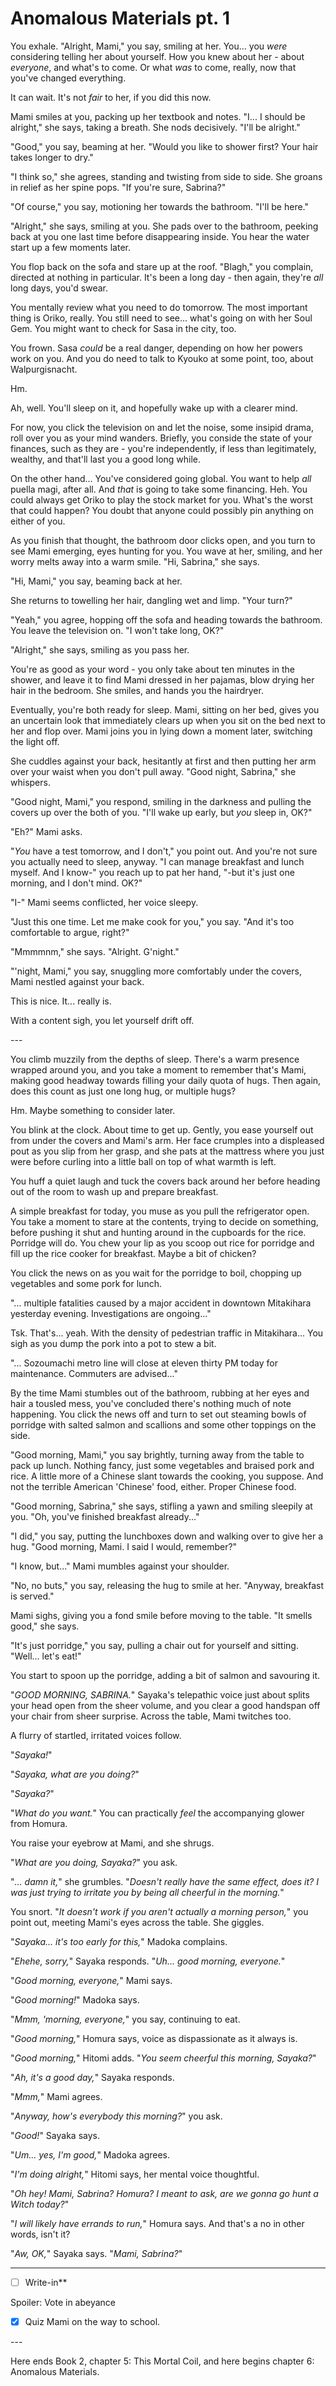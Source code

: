# Anomalous Materials pt. 1

You exhale. "Alright, Mami," you say, smiling at her. You... you *were* considering telling her about yourself. How you knew about her - about *everyone*, and what's to come. Or what *was* to come, really, now that you've changed everything.

It can wait. It's not *fair* to her, if you did this now.

Mami smiles at you, packing up her textbook and notes. "I... I should be alright," she says, taking a breath. She nods decisively. "I'll be alright."

"Good," you say, beaming at her. "Would you like to shower first? Your hair takes longer to dry."

"I think so," she agrees, standing and twisting from side to side. She groans in relief as her spine pops. "If you're sure, Sabrina?"

"Of course," you say, motioning her towards the bathroom. "I'll be here."

"Alright," she says, smiling at you. She pads over to the bathroom, peeking back at you one last time before disappearing inside. You hear the water start up a few moments later.

You flop back on the sofa and stare up at the roof. "Blagh," you complain, directed at nothing in particular. It's been a long day - then again, they're *all* long days, you'd swear.

You mentally review what you need to do tomorrow. The most important thing is Oriko, really. You still need to see... what's going on with her Soul Gem. You might want to check for Sasa in the city, too.

You frown. Sasa *could* be a real danger, depending on how her powers work on you. And you do need to talk to Kyouko at some point, too, about Walpurgisnacht.

Hm.

Ah, well. You'll sleep on it, and hopefully wake up with a clearer mind.

For now, you click the television on and let the noise, some insipid drama, roll over you as your mind wanders. Briefly, you conside the state of your finances, such as they are - you're independently, if less than legitimately, wealthy, and that'll last you a good long while.

On the other hand... You've considered going global. You want to help *all* puella magi, after all. And *that* is going to take some financing. Heh. You could always get Oriko to play the stock market for you. What's the worst that could happen? You doubt that anyone could possibly pin anything on either of you.

As you finish that thought, the bathroom door clicks open, and you turn to see Mami emerging, eyes hunting for you. You wave at her, smiling, and her worry melts away into a warm smile. "Hi, Sabrina," she says.

"Hi, Mami," you say, beaming back at her.

She returns to towelling her hair, dangling wet and limp. "Your turn?"

"Yeah," you agree, hopping off the sofa and heading towards the bathroom. You leave the television on. "I won't take long, OK?"

"Alright," she says, smiling as you pass her.

You're as good as your word - you only take about ten minutes in the shower, and leave it to find Mami dressed in her pajamas, blow drying her hair in the bedroom. She smiles, and hands you the hairdryer.

Eventually, you're both ready for sleep. Mami, sitting on her bed, gives you an uncertain look that immediately clears up when you sit on the bed next to her and flop over. Mami joins you in lying down a moment later, switching the light off.

She cuddles against your back, hesitantly at first and then putting her arm over your waist when you don't pull away. "Good night, Sabrina," she whispers.

"Good night, Mami," you respond, smiling in the darkness and pulling the covers up over the both of you. "I'll wake up early, but *you* sleep in, OK?"

"Eh?" Mami asks.

"*You* have a test tomorrow, and I don't," you point out. And you're not sure you actually need to sleep, anyway. "I can manage breakfast and lunch myself. And I know-" you reach up to pat her hand, "-but it's just one morning, and I don't mind. OK?"

"I-" Mami seems conflicted, her voice sleepy.

"Just this one time. Let me make cook for you," you say. "And it's too comfortable to argue, right?"

"Mmmmnm," she says. "Alright. G'night."

"'night, Mami," you say, snuggling more comfortably under the covers, Mami nestled against your back.

This is nice. It... really is.

With a content sigh, you let yourself drift off.

---​

You climb muzzily from the depths of sleep. There's a warm presence wrapped around you, and you take a moment to remember that's Mami, making good headway towards filling your daily quota of hugs. Then again, does this count as just one long hug, or multiple hugs?

Hm. Maybe something to consider later.

You blink at the clock. About time to get up. Gently, you ease yourself out from under the covers and Mami's arm. Her face crumples into a displeased pout as you slip from her grasp, and she pats at the mattress where you just were before curling into a little ball on top of what warmth is left.

You huff a quiet laugh and tuck the covers back around her before heading out of the room to wash up and prepare breakfast.

A simple breakfast for today, you muse as you pull the refrigerator open. You take a moment to stare at the contents, trying to decide on something, before pushing it shut and hunting around in the cupboards for the rice. Porridge will do. You chew your lip as you scoop out rice for porridge and fill up the rice cooker for breakfast. Maybe a bit of chicken?

You click the news on as you wait for the porridge to boil, chopping up vegetables and some pork for lunch.

"... multiple fatalities caused by a major accident in downtown Mitakihara yesterday evening. Investigations are ongoing..."

Tsk. That's... yeah. With the density of pedestrian traffic in Mitakihara... You sigh as you dump the pork into a pot to stew a bit.

"... Sozoumachi metro line will close at eleven thirty PM today for maintenance. Commuters are advised..."

By the time Mami stumbles out of the bathroom, rubbing at her eyes and hair a tousled mess, you've concluded there's nothing much of note happening. You click the news off and turn to set out steaming bowls of porridge with salted salmon and scallions and some other toppings on the side.

"Good morning, Mami," you say brightly, turning away from the table to pack up lunch. Nothing fancy, just some vegetables and braised pork and rice. A little more of a Chinese slant towards the cooking, you suppose. And not the terrible American 'Chinese' food, either. Proper Chinese food.

"Good morning, Sabrina," she says, stifling a yawn and smiling sleepily at you. "Oh, you've finished breakfast already..."

"I did," you say, putting the lunchboxes down and walking over to give her a hug. "Good morning, Mami. I said I would, remember?"

"I know, but..." Mami mumbles against your shoulder.

"No, no buts," you say, releasing the hug to smile at her. "Anyway, breakfast is served."

Mami sighs, giving you a fond smile before moving to the table. "It smells good," she says.

"It's just porridge," you say, pulling a chair out for yourself and sitting. "Well... let's eat!"

You start to spoon up the porridge, adding a bit of salmon and savouring it.

"*GOOD MORNING, SABRINA.*" Sayaka's telepathic voice just about splits your head open from the sheer volume, and you clear a good handspan off your chair from sheer surprise. Across the table, Mami twitches too.

A flurry of startled, irritated voices follow.

"*Sayaka!*"

"*Sayaka, what are you doing?*"

"*Sayaka?*"

"*What do you want.*" You can practically *feel* the accompanying glower from Homura.

You raise your eyebrow at Mami, and she shrugs.

"*What *are* you doing, Sayaka?*" you ask.

"*... damn it,*" she grumbles. "*Doesn't really have the same effect, does it? I was just trying to irritate you by being all cheerful in the morning.*"

You snort. "*It doesn't work if you aren't actually a morning person,*" you point out, meeting Mami's eyes across the table. She giggles.

"*Sayaka... it's too early for this,*" Madoka complains.

"*Ehehe, sorry,*" Sayaka responds. "*Uh... good morning, everyone.*"

"*Good morning, everyone,*" Mami says.

"*Good morning!*" Madoka says.

"*Mmm, 'morning, everyone,*" you say, continuing to eat.

"*Good morning,*" Homura says, voice as dispassionate as it always is.

"*Good morning,*" Hitomi adds. "*You seem cheerful this morning, Sayaka?*"

"*Ah, it's a good day,*" Sayaka responds.

"*Mmm,*" Mami agrees.

"*Anyway, how's everybody this morning?*" you ask.

"*Good!*" Sayaka says.

"*Um... yes, I'm good,*" Madoka agrees.

"*I'm doing alright,*" Hitomi says, her mental voice thoughtful.

"*Oh hey! Mami, Sabrina? Homura? I meant to ask, are we gonna go hunt a Witch today?*"

"*I will likely have errands to run,*" Homura says. And that's a no in other words, isn't it?

"*Aw, OK,*" Sayaka says. "*Mami, Sabrina?*"

---

- [ ] Write-in**

Spoiler: Vote in abeyance

- [x] Quiz Mami on the way to school.

---​

Here ends Book 2, chapter 5: This Mortal Coil, and here begins chapter 6: Anomalous Materials.
